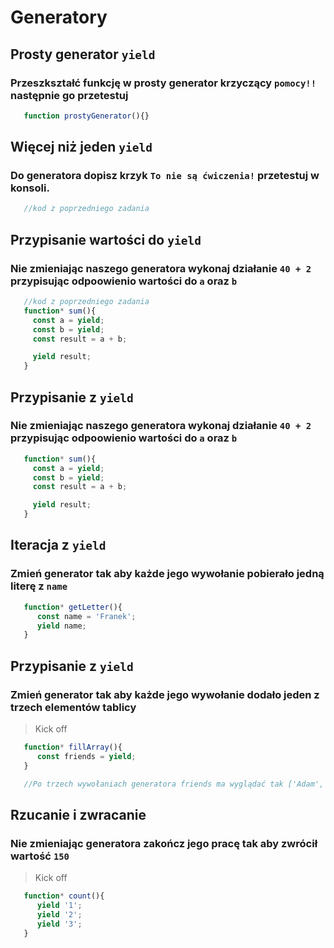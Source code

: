 # Generatory

## Prosty generator `yield`

### Przeszkształć funkcję w prosty generator krzyczący `pomocy!!` następnie go przetestuj


```javascript
   function prostyGenerator(){}
```

## Więcej niż jeden `yield`

### Do generatora dopisz krzyk `To nie są ćwiczenia!` przetestuj w konsoli.

```javascript
   //kod z poprzedniego zadania
```

## Przypisanie wartości do `yield`

### Nie zmieniając naszego generatora wykonaj działanie `40 + 2` przypisując odpoowienio wartości do `a` oraz `b`

```javascript
   //kod z poprzedniego zadania
   function* sum(){
     const a = yield;
     const b = yield;
     const result = a + b;

     yield result;
   }
```

## Przypisanie z `yield`

### Nie zmieniając naszego generatora wykonaj działanie `40 + 2` przypisując odpoowienio wartości do `a` oraz `b`

```javascript
   function* sum(){
     const a = yield;
     const b = yield;
     const result = a + b;

     yield result;
   }
```

## Iteracja z `yield`

### Zmień generator tak aby każde jego wywołanie pobierało jedną literę z `name`

```javascript
   function* getLetter(){
      const name = 'Franek';
      yield name;
   }
```

## Przypisanie z `yield`

### Zmień generator tak aby każde jego wywołanie dodało jeden z trzech elementów tablicy

> Kick off

```javascript
   function* fillArray(){
      const friends = yield;
   }

   //Po trzech wywołaniach generatora friends ma wyglądać tak ['Adam','Franek','Robert']
```

## Rzucanie i zwracanie

### Nie zmieniając generatora zakończ jego pracę tak aby zwrócił wartość `150`

> Kick off

```javascript
   function* count(){
      yield '1';
      yield '2';
      yield '3';
   }
```
